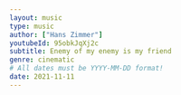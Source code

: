 ```yaml
---
layout: music
type: music
author: ["Hans Zimmer"]
youtubeId: 95obkJqXj2c
subtitle: Enemy of my enemy is my friend
genre: cinematic
# All dates must be YYYY-MM-DD format!
date: 2021-11-11
---
```

